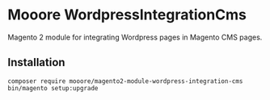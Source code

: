 # Mooore WordpressIntegrationCms

Magento 2 module for integrating Wordpress pages in Magento CMS pages.

## Installation

```shell script
composer require mooore/magento2-module-wordpress-integration-cms
bin/magento setup:upgrade
```
